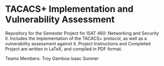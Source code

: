 # TACACS+ Implementation and Vulnerability Assessment
Repository for  the Semester Project for ISAT 460: Networking and Security II. Includes the implementation of the TACACS+ protocol, as well as a vulnerability assessment against it. Project Instructions and Completed Project are written in LaTeX, and compiled in PDF format.

Teams Members:
Troy Gamboa
Isaac Sumner
